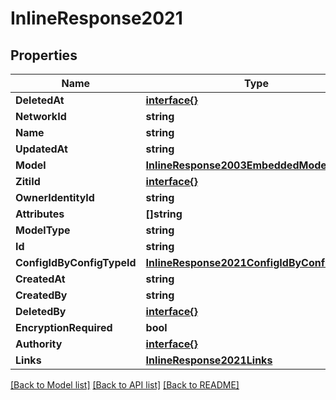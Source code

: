 # InlineResponse2021

## Properties

Name | Type | Description | Notes
------------ | ------------- | ------------- | -------------
**DeletedAt** | [**interface{}**](.md) |  | 
**NetworkId** | **string** |  | 
**Name** | **string** |  | 
**UpdatedAt** | **string** |  | 
**Model** | [**InlineResponse2003EmbeddedModel**](inline_response_200_3__embedded_model.md) |  | 
**ZitiId** | [**interface{}**](.md) |  | 
**OwnerIdentityId** | **string** |  | 
**Attributes** | **[]string** |  | 
**ModelType** | **string** |  | 
**Id** | **string** |  | 
**ConfigIdByConfigTypeId** | [**InlineResponse2021ConfigIdByConfigTypeId**](inline_response_202_1_configIdByConfigTypeId.md) |  | 
**CreatedAt** | **string** |  | 
**CreatedBy** | **string** |  | 
**DeletedBy** | [**interface{}**](.md) |  | 
**EncryptionRequired** | **bool** |  | 
**Authority** | [**interface{}**](.md) |  | 
**Links** | [**InlineResponse2021Links**](inline_response_202_1__links.md) |  | 

[[Back to Model list]](../README.md#documentation-for-models) [[Back to API list]](../README.md#documentation-for-api-endpoints) [[Back to README]](../README.md)


